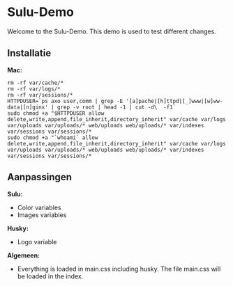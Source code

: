 # Sulu-Demo

Welcome to the Sulu-Demo. This demo is used to test different changes.

## Installatie

__Mac:__

```
rm -rf var/cache/*
rm -rf var/logs/*
rm -rf var/sessions/*
HTTPDUSER=`ps axo user,comm | grep -E '[a]pache|[h]ttpd|[_]www|[w]ww-data|[n]ginx' | grep -v root | head -1 | cut -d\  -f1`
sudo chmod +a "$HTTPDUSER allow delete,write,append,file_inherit,directory_inherit" var/cache var/logs var/uploads var/uploads/* web/uploads web/uploads/* var/indexes var/sessions var/sessions/*
sudo chmod +a "`whoami` allow delete,write,append,file_inherit,directory_inherit" var/cache var/logs var/uploads var/uploads/* web/uploads web/uploads/* var/indexes var/sessions var/sessions/*
```

## Aanpassingen

__Sulu:__

- Color variables
- Images variables

__Husky:__

- Logo variable

__Algemeen:__

- Everything is loaded in main.css including husky. The file main.css will be loaded in the index.
